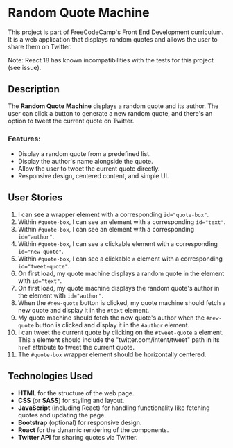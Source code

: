 # Random Quote Machine

This project is part of FreeCodeCamp's Front End Development curriculum. It is a web application that displays random quotes and allows the user to share them on Twitter.

Note: React 18 has known incompatibilities with the tests for this project (see issue).

## Description

The **Random Quote Machine** displays a random quote and its author. The user can click a button to generate a new random quote, and there's an option to tweet the current quote on Twitter.

### Features:
- Display a random quote from a predefined list.
- Display the author's name alongside the quote.
- Allow the user to tweet the current quote directly.
- Responsive design, centered content, and simple UI.

## User Stories

1. I can see a wrapper element with a corresponding `id="quote-box"`.
2. Within `#quote-box`, I can see an element with a corresponding `id="text"`.
3. Within `#quote-box`, I can see an element with a corresponding `id="author"`.
4. Within `#quote-box`, I can see a clickable element with a corresponding `id="new-quote"`.
5. Within `#quote-box`, I can see a clickable `a` element with a corresponding `id="tweet-quote"`.
6. On first load, my quote machine displays a random quote in the element with `id="text"`.
7. On first load, my quote machine displays the random quote's author in the element with `id="author"`.
8. When the `#new-quote` button is clicked, my quote machine should fetch a new quote and display it in the `#text` element.
9. My quote machine should fetch the new quote's author when the `#new-quote` button is clicked and display it in the `#author` element.
10. I can tweet the current quote by clicking on the `#tweet-quote` `a` element. This `a` element should include the "twitter.com/intent/tweet" path in its `href` attribute to tweet the current quote.
11. The `#quote-box` wrapper element should be horizontally centered. 

## Technologies Used

- **HTML** for the structure of the web page.
- **CSS** (or **SASS**) for styling and layout.
- **JavaScript** (including React) for handling functionality like fetching quotes and updating the page.
- **Bootstrap** (optional) for responsive design.
- **React** for the dynamic rendering of the components.
- **Twitter API** for sharing quotes via Twitter.